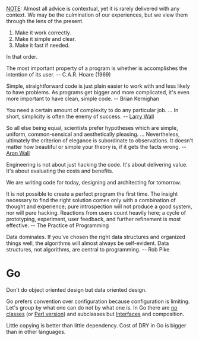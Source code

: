 [NOTE](https://www.simplethread.com/20-things-ive-learned-in-my-20-years-as-a-software-engineer/): Almost all advice is contextual, yet it is rarely delivered with any context. We may be the culmination of our experiences, but we view them through the lens of the present.

1. Make it work correctly.
2. Make it simple and clear.
3. Make it fast if needed.

In that order.

The most important property of a program is whether is accomplishes the intention of its user. -- C.A.R. Hoare (1969)

Simple, straightforward code is just plain easier to work with and less likely to have problems. As programs get bigger and more complicated, it's even more important to have clean, simple code. -- Brian Kernighan

You need a certain amount of complexity to do any particular job. ... In short, simplicity is often the enemy of success. -- [Larry Wall](https://www.oreilly.com/openbook/opensources/book/larry.html)

So all else being equal, scientists prefer hypotheses which are simple, uniform, common-sensical and aesthetically pleasing. ... Nevertheless, ultimately the criterion of elegance is subordinate to observations.  It doesn't matter how beautiful or simple your theory is, if it gets the facts wrong. -- [Aron Wall](http://www.wall.org/~aron/blog/pillar-of-science-ii-elegent-hypotheses/)

Engineering is not about just hacking the code. It's about delivering value. It's about evaluating the costs and benefits.

We are writing code for today, designing and architecting for tomorrow.

It is not possible to create a perfect program the first time. The insight necessary to find the right solution comes only with a combination of thought and experience; pure introspection will not produce a good system, nor will pure hacking. Reactions from users count heavily here; a cycle of prototyping, experiment, user feedback, and further refinement is most effective. -- The Practice of Programming

Data dominates. If you've chosen the right data structures and organized things well, the algorithms will almost always be self-evident. Data structures, not algorithms, are central to programming. -- Rob Pike

# Go

Don't do object oriented design but data oriented design.

Go prefers convention over configuration because configuration is limiting. Let's group by what one can do not by what one is. In Go there are [no classes](https://github.com/ardanlabs/gotraining-studyguide/blob/master/go/design/grouping_types_1.go) (or [Perl version](https://github.com/jreisinger?tab=repositories&q=animal)) and subclasses but [Interfaces](https://github.com/ardanlabs/gotraining-studyguide/blob/master/go/design/grouping_types_2.go) and composition.

Little copying is better than little dependency. Cost of DRY in Go is bigger than in other languages.
